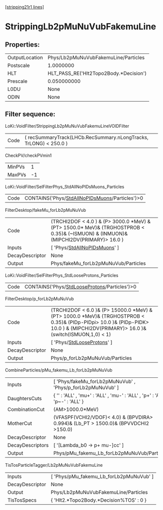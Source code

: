 [[stripping21r1 lines]](./stripping21r1-index)

# StrippingLb2pMuNuVubFakemuLine

## Properties:

|                |                                         |
|----------------|-----------------------------------------|
| OutputLocation | Phys/Lb2pMuNuVubFakemuLine/Particles    |
| Postscale      | 1.0000000                               |
| HLT            | HLT_PASS_RE('Hlt2Topo2Body.\*Decision') |
| Prescale       | 0.050000000                             |
| L0DU           | None                                    |
| ODIN           | None                                    |

## Filter sequence:

LoKi::VoidFilter/StrippingLb2pMuNuVubFakemuLineVOIDFilter

|      |                                                                   |
|------|-------------------------------------------------------------------|
| Code | ( recSummaryTrack(LHCb.RecSummary.nLongTracks, TrLONG) \< 250.0 ) |

CheckPV/checkPVmin1

|        |     |
|--------|-----|
| MinPVs | 1   |
| MaxPVs | -1  |

LoKi::VoidFilter/SelFilterPhys_StdAllNoPIDsMuons_Particles

|      |                                                                                                      |
|------|------------------------------------------------------------------------------------------------------|
| Code | CONTAINS('Phys/[StdAllNoPIDsMuons](./stripping21r1-commonparticles-stdallnopidsmuons)/Particles')\>0 |

FilterDesktop/fakeMu_forLb2pMuNuVub

|                 |                                                                                                                                           |
|-----------------|-------------------------------------------------------------------------------------------------------------------------------------------|
| Code            | (TRCHI2DOF \< 4.0 ) & (P\> 3000.0 \*MeV) & (PT\> 1500.0\* MeV)& (TRGHOSTPROB \< 0.35)& (~ISMUON) & (INMUON)& (MIPCHI2DV(PRIMARY)\> 16.0 ) |
| Inputs          | [ 'Phys/[StdAllNoPIDsMuons](./stripping21r1-commonparticles-stdallnopidsmuons)' ]                                                       |
| DecayDescriptor | None                                                                                                                                      |
| Output          | Phys/fakeMu_forLb2pMuNuVub/Particles                                                                                                      |

LoKi::VoidFilter/SelFilterPhys_StdLooseProtons_Particles

|      |                                                                                                  |
|------|--------------------------------------------------------------------------------------------------|
| Code | CONTAINS('Phys/[StdLooseProtons](./stripping21r1-commonparticles-stdlooseprotons)/Particles')\>0 |

FilterDesktop/p_forLb2pMuNuVub

|                 |                                                                                                                                                                                            |
|-----------------|--------------------------------------------------------------------------------------------------------------------------------------------------------------------------------------------|
| Code            | (TRCHI2DOF \< 6.0 )& (P\> 15000.0 \*MeV) & (PT\> 1000.0 \*MeV)& (TRGHOSTPROB \< 0.35)& (PIDp-PIDpi\> 10.0 )& (PIDp-PIDK\> 10.0 ) & (MIPCHI2DV(PRIMARY)\> 16.0 )& (switch(ISMUON,1,0) \< 1) |
| Inputs          | [ 'Phys/[StdLooseProtons](./stripping21r1-commonparticles-stdlooseprotons)' ]                                                                                                            |
| DecayDescriptor | None                                                                                                                                                                                       |
| Output          | Phys/p_forLb2pMuNuVub/Particles                                                                                                                                                            |

CombineParticles/pMu_fakemu_Lb_forLb2pMuNuVub

|                  |                                                                                        |
|------------------|----------------------------------------------------------------------------------------|
| Inputs           | [ 'Phys/fakeMu_forLb2pMuNuVub' , 'Phys/p_forLb2pMuNuVub' ]                           |
| DaughtersCuts    | { '' : 'ALL' , 'mu+' : 'ALL' , 'mu-' : 'ALL' , 'p+' : 'ALL' , 'p~-' : 'ALL' }          |
| CombinationCut   | (AM\>1000.0\*MeV)                                                                      |
| MotherCut        | (VFASPF(VCHI2/VDOF)\< 4.0) & (BPVDIRA\> 0.994)& (Lb_PT \> 1500.0)& (BPVVDCHI2 \>150.0) |
| DecayDescriptor  | None                                                                                   |
| DecayDescriptors | [ '[Lambda_b0 -\> p+ mu-]cc' ]                                                     |
| Output           | Phys/pMu_fakemu_Lb_forLb2pMuNuVub/Particles                                            |

TisTosParticleTagger/Lb2pMuNuVubFakemuLine

|                 |                                           |
|-----------------|-------------------------------------------|
| Inputs          | [ 'Phys/pMu_fakemu_Lb_forLb2pMuNuVub' ] |
| DecayDescriptor | None                                      |
| Output          | Phys/Lb2pMuNuVubFakemuLine/Particles      |
| TisTosSpecs     | { 'Hlt2.\*Topo2Body.\*Decision%TOS' : 0 } |
